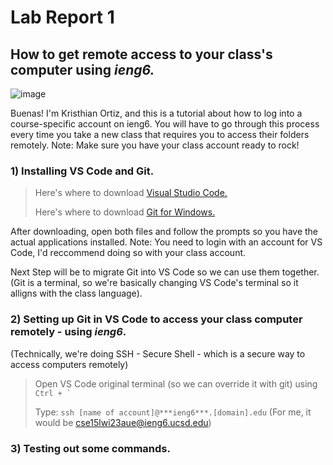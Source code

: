 # Lab Report 1

## How to get remote access to your class's computer using ***ieng6.***

![image](https://user-images.githubusercontent.com/122419405/212500401-3d154f70-efa4-48fa-81aa-8fe2d4eab585.png)

Buenas! I'm Kristhian Ortiz, and this is a tutorial about how to log into a course-specific account on ieng6.
You will have to go through this process every time you take a new class that requires you to access their folders remotely.
Note: Make sure you have your class account ready to rock!

### 1) Installing VS Code and Git.

> Here's where to download [Visual Studio Code.](https://code.visualstudio.com/)
> 
> Here's where to download [Git for Windows.](https://gitforwindows.org/)

After downloading, open both files and follow the prompts so you have the actual applications installed.
Note: You need to login with an account for VS Code, I'd reccommend doing so with your class account.

Next Step will be to migrate Git into VS Code so we can use them together.
(Git is a terminal, so we're basically changing VS Code's terminal so it alligns with the class language).

### 2) Setting up Git in VS Code to access your class computer remotely - using ***ieng6***.

(Technically, we're doing SSH - Secure Shell - which is a secure way to access computers remotely)
> Open VS Code original terminal (so we can override it with git) using ``Ctrl + ` ``
> 
> Type: `ssh [name of account]@***ieng6***.[domain].edu` (For me, it would be cse15lwi23aue@ieng6.ucsd.edu)
> 
> 




### 3) Testing out some commands.


